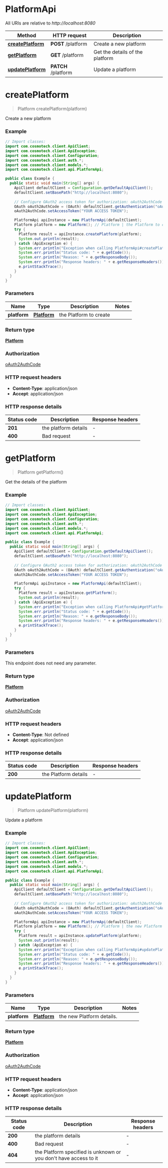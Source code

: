 # PlatformApi

All URIs are relative to *http://localhost:8080*

Method | HTTP request | Description
------------- | ------------- | -------------
[**createPlatform**](PlatformApi.md#createPlatform) | **POST** /platform | Create a new platform
[**getPlatform**](PlatformApi.md#getPlatform) | **GET** /platform | Get the details of the platform
[**updatePlatform**](PlatformApi.md#updatePlatform) | **PATCH** /platform | Update a platform


<a name="createPlatform"></a>
# **createPlatform**
> Platform createPlatform(platform)

Create a new platform

### Example
```java
// Import classes:
import com.cosmotech.client.ApiClient;
import com.cosmotech.client.ApiException;
import com.cosmotech.client.Configuration;
import com.cosmotech.client.auth.*;
import com.cosmotech.client.models.*;
import com.cosmotech.client.api.PlatformApi;

public class Example {
  public static void main(String[] args) {
    ApiClient defaultClient = Configuration.getDefaultApiClient();
    defaultClient.setBasePath("http://localhost:8080");
    
    // Configure OAuth2 access token for authorization: oAuth2AuthCode
    OAuth oAuth2AuthCode = (OAuth) defaultClient.getAuthentication("oAuth2AuthCode");
    oAuth2AuthCode.setAccessToken("YOUR ACCESS TOKEN");

    PlatformApi apiInstance = new PlatformApi(defaultClient);
    Platform platform = new Platform(); // Platform | the Platform to create
    try {
      Platform result = apiInstance.createPlatform(platform);
      System.out.println(result);
    } catch (ApiException e) {
      System.err.println("Exception when calling PlatformApi#createPlatform");
      System.err.println("Status code: " + e.getCode());
      System.err.println("Reason: " + e.getResponseBody());
      System.err.println("Response headers: " + e.getResponseHeaders());
      e.printStackTrace();
    }
  }
}
```

### Parameters

Name | Type | Description  | Notes
------------- | ------------- | ------------- | -------------
 **platform** | [**Platform**](Platform.md)| the Platform to create |

### Return type

[**Platform**](Platform.md)

### Authorization

[oAuth2AuthCode](../README.md#oAuth2AuthCode)

### HTTP request headers

 - **Content-Type**: application/json
 - **Accept**: application/json

### HTTP response details
| Status code | Description | Response headers |
|-------------|-------------|------------------|
**201** | the platform details |  -  |
**400** | Bad request |  -  |

<a name="getPlatform"></a>
# **getPlatform**
> Platform getPlatform()

Get the details of the platform

### Example
```java
// Import classes:
import com.cosmotech.client.ApiClient;
import com.cosmotech.client.ApiException;
import com.cosmotech.client.Configuration;
import com.cosmotech.client.auth.*;
import com.cosmotech.client.models.*;
import com.cosmotech.client.api.PlatformApi;

public class Example {
  public static void main(String[] args) {
    ApiClient defaultClient = Configuration.getDefaultApiClient();
    defaultClient.setBasePath("http://localhost:8080");
    
    // Configure OAuth2 access token for authorization: oAuth2AuthCode
    OAuth oAuth2AuthCode = (OAuth) defaultClient.getAuthentication("oAuth2AuthCode");
    oAuth2AuthCode.setAccessToken("YOUR ACCESS TOKEN");

    PlatformApi apiInstance = new PlatformApi(defaultClient);
    try {
      Platform result = apiInstance.getPlatform();
      System.out.println(result);
    } catch (ApiException e) {
      System.err.println("Exception when calling PlatformApi#getPlatform");
      System.err.println("Status code: " + e.getCode());
      System.err.println("Reason: " + e.getResponseBody());
      System.err.println("Response headers: " + e.getResponseHeaders());
      e.printStackTrace();
    }
  }
}
```

### Parameters
This endpoint does not need any parameter.

### Return type

[**Platform**](Platform.md)

### Authorization

[oAuth2AuthCode](../README.md#oAuth2AuthCode)

### HTTP request headers

 - **Content-Type**: Not defined
 - **Accept**: application/json

### HTTP response details
| Status code | Description | Response headers |
|-------------|-------------|------------------|
**200** | the Platform details |  -  |

<a name="updatePlatform"></a>
# **updatePlatform**
> Platform updatePlatform(platform)

Update a platform

### Example
```java
// Import classes:
import com.cosmotech.client.ApiClient;
import com.cosmotech.client.ApiException;
import com.cosmotech.client.Configuration;
import com.cosmotech.client.auth.*;
import com.cosmotech.client.models.*;
import com.cosmotech.client.api.PlatformApi;

public class Example {
  public static void main(String[] args) {
    ApiClient defaultClient = Configuration.getDefaultApiClient();
    defaultClient.setBasePath("http://localhost:8080");
    
    // Configure OAuth2 access token for authorization: oAuth2AuthCode
    OAuth oAuth2AuthCode = (OAuth) defaultClient.getAuthentication("oAuth2AuthCode");
    oAuth2AuthCode.setAccessToken("YOUR ACCESS TOKEN");

    PlatformApi apiInstance = new PlatformApi(defaultClient);
    Platform platform = new Platform(); // Platform | the new Platform details.
    try {
      Platform result = apiInstance.updatePlatform(platform);
      System.out.println(result);
    } catch (ApiException e) {
      System.err.println("Exception when calling PlatformApi#updatePlatform");
      System.err.println("Status code: " + e.getCode());
      System.err.println("Reason: " + e.getResponseBody());
      System.err.println("Response headers: " + e.getResponseHeaders());
      e.printStackTrace();
    }
  }
}
```

### Parameters

Name | Type | Description  | Notes
------------- | ------------- | ------------- | -------------
 **platform** | [**Platform**](Platform.md)| the new Platform details. |

### Return type

[**Platform**](Platform.md)

### Authorization

[oAuth2AuthCode](../README.md#oAuth2AuthCode)

### HTTP request headers

 - **Content-Type**: application/json
 - **Accept**: application/json

### HTTP response details
| Status code | Description | Response headers |
|-------------|-------------|------------------|
**200** | the platform details |  -  |
**400** | Bad request |  -  |
**404** | the Platform specified is unknown or you don&#39;t have access to it |  -  |

